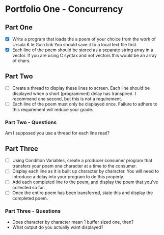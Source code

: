 # Portfolio One - Concurrency

## Part One

- [x] Write a program that loads the a poem of your choice from the work of Ursula K le Guin link You should save it to a local text file first.
- [x] Each line of the poem should be stored as a separate string array in a vector. If you are using C syntax and not vectors this would be an array of chars.

## Part Two

- [ ] Create a thread to display these lines to screen. Each line should be displayed when a short (programmed) delay has transpired. I recommend one second, but this is not a requirement.
- [ ] Each line of the poem must only be displayed once. Failure to adhere to this requirement will reduce your grade.

### Part Two - Questions

Am I supposed you use a thread for each line read?

## Part Three

- [ ] Using Condition Variables, create a producer consumer program that transfers your poem one character at a time to the consumer.
- [ ] Display each line as it is built up character by character. You will need to introduce a delay into your program to do this properly.
- [ ] Add each completed line to the poem, and display the poem that you've collected so far.
- [ ] Once the entire poem has been transferred, state this and display the completed poem.

### Part Three - Questions

- Does character by character mean 1 buffer sized one, then?
- What output do you actually want displayed?
